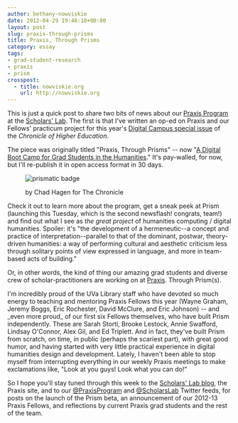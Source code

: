```yaml
---
author: bethany-nowviskie
date: 2012-04-29 19:48:10+00:00
layout: post
slug: praxis-through-prisms
title: Praxis, Through Prisms
category: essay
tags:
- grad-student-research
- praxis
- prism
crosspost:
  - title: nowviskie.org
    url: http://nowviskie.org
---
```


This is just a quick post to share two bits of news about our [Praxis Program](https://praxis.scholarslab.org) at the [Scholars' Lab](http://scholarslab.org). The first is that I've written an op-ed on Praxis and our Fellows' practicum project for this year's [Digital Campus special issue](http://chronicle.com/section/The-Digital-Campus/491/) of the _Chronicle of Higher Education_.

The piece was originally titled "Praxis, Through Prisms" -- now "[A Digital Boot Camp for Grad Students in the Humanities](http://chronicle.com/article/A-Digital-Boot-Camp-for-Grad/131665/)." It's pay-walled, for now, but I'll re-publish it in open access format in 30 days.<figure>
  ![prismatic badge](http://nowviskie.org/wp-content/uploads/2012/04/photo_20266_portrait_wide-e1335738451834-214x300.jpg)
  <figcaption>
by Chad Hagen for The Chronicle
</figcaption>

</figure>

Check it out to learn more about the program, get a sneak peek at Prism (launching this Tuesday, which is the second newsflash! congrats, team!) and find out what I see as _the great project_ of humanities computing / digital humanities. Spoiler: it's "the development of a hermeneutic--a concept and practice of interpretation--parallel to that of the dominant, postwar, theory-driven humanities: a way of performing cultural and aesthetic criticism less through solitary points of view expressed in language, and more in team-based acts of building."

Or, in other words, the kind of thing our amazing grad students and diverse crew of scholar-practitioners are working on at [Praxis](https://praxis.scholarslab.org). Through Prism(s).

<!-- more -->I'm incredibly proud of the UVa Library staff who have devoted so much energy to teaching and mentoring Praxis Fellows this year (Wayne Graham, Jeremy Boggs, Eric Rochester, David McClure, and Eric Johnson) -- and _even more proud_ of our first six Fellows themselves, who have built Prism independently. These are Sarah Storti, Brooke Lestock, Annie Swafford, Lindsay O'Connor, Alex Gil, and Ed Triplett. And in fact, they've built Prism from scratch, on time, in public (perhaps the scariest part), with great good humor, and having started with very little practical experience in digital humanities design and development. Lately, I haven't been able to stop myself from interrupting everything in our weekly Praxis meetings to make exclamations like, "Look at you guys! Look what you can do!"

So I hope you'll stay tuned through this week to the [Scholars' Lab blog](http://scholarslab.org/), the Praxis site, and to our [@PraxisProgram](http://twitter.com/PraxisProgram) and [@ScholarsLab](http://twitter.com/ScholarsLab) Twitter feeds, for posts on the launch of the Prism beta, an announcement of our 2012-13 Praxis Fellows, and reflections by current Praxis grad students and the rest of the team.
